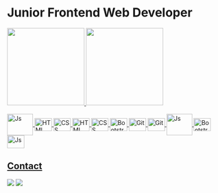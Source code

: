 # Junior Frontend Web Developer

  <div >
    <a href="https://github.com/mdsjjorge">
    <img height="180em" src="https://github-readme-stats.vercel.app/api?username=mdsjjorge&show_icons=true&theme=dark&include_all_commits=true&count_private=true"/>
    <img height="180em" src="https://github-readme-stats.vercel.app/api/top-langs/?username=mdsjjorge&layout=compact&langs_count=7&theme=dark"/>
  </div>

  <div style="display: inline_block"><br>    
    <img align="center" alt="Js" height="50" width="60" src="https://cdn.jsdelivr.net/gh/devicons/devicon/icons/git/git-original-wordmark.svg">
    <img align="center" alt="HTML" height="30" width="40" src="https://cdn.jsdelivr.net/gh/devicons/devicon/icons/html5/html5-original.svg">
    <img align="center" alt="CSS" height="30" width="40" src="https://cdn.jsdelivr.net/gh/devicons/devicon/icons/css3/css3-original.svg">
    <img align="center" alt="HTML" height="30" width="40" src="https://cdn.jsdelivr.net/gh/devicons/devicon/icons/javascript/javascript-plain.svg">
    <img align="center" alt="CSS" height="30" width="40" src="https://cdn.jsdelivr.net/gh/devicons/devicon/icons/typescript/typescript-plain.svg">
    <img align="center" alt="Bootstrap" height="30" width="40" src="https://cdn.jsdelivr.net/gh/devicons/devicon/icons/react/react-original.svg">
    <img align="center" alt="Git" height="30" width="40" src="https://cdn.jsdelivr.net/gh/devicons/devicon/icons/angularjs/angularjs-plain.svg">      
    <img align="center" alt="Git" height="30" width="40" src="https://cdn.jsdelivr.net/gh/devicons/devicon/icons/java/java-original.svg">    
    <img align="center" alt="Js" height="50" width="60" src="https://cdn.jsdelivr.net/gh/devicons/devicon/icons/mysql/mysql-plain-wordmark.svg">
    <img align="center" alt="Bootstrap" height="30" width="40" src="https://cdn.jsdelivr.net/gh/devicons/devicon/icons/bootstrap/bootstrap-original.svg">
    <img align="center" alt="Js" height="30" width="40" src="https://cdn.jsdelivr.net/gh/devicons/devicon/icons/figma/figma-original.svg">
    
  </div>

## Contact
  
  <div>
    <a href = "mailto:mdsousa.jorge@gmail.com"><img src="https://img.shields.io/badge/-Gmail-%23333?style=for-the-badge&logo=gmail&logoColor=white" target="_blank"></a>
    <a href="https://www.linkedin.com/in/mdsjjorge/" target="_blank"><img src="https://img.shields.io/badge/-LinkedIn-%230077B5?style=for-the-badge&logo=linkedin&logoColor=white" target="_blank"></a>
  </div>
  
  
<!--
**mdsjjorge/mdsjjorge** is a ✨ _special_ ✨ repository because its `README.md` (this file) appears on your GitHub profile.

Junior front end web developer. https://github.com/mdsjjorge

    <h2>
       You can find me here  👇🏻
    </h2>
Here are some ideas to get you started:

- 🔭 I’m currently working on ...
- 🌱 I’m currently learning ...
- 👯 I’m looking to collaborate on ...
- 🤔 I’m looking for help with ...
- 💬 Ask me about ...
- 📫 How to reach me: ...
- 😄 Pronouns: ...
- ⚡ Fun fact: ...
-->
